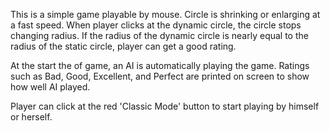 This is a simple game playable by mouse. Circle is shrinking or enlarging at a fast speed. When player clicks at the dynamic circle, the circle stops changing radius. If the radius of the dynamic circle is nearly equal to the radius of the static circle, player can get a good rating.


At the start the of game, an AI is automatically playing the game.
Ratings such as Bad, Good, Excellent, and Perfect are printed on screen to show how well AI played.


Player can click at the red 'Classic Mode' button to start playing by himself or herself.